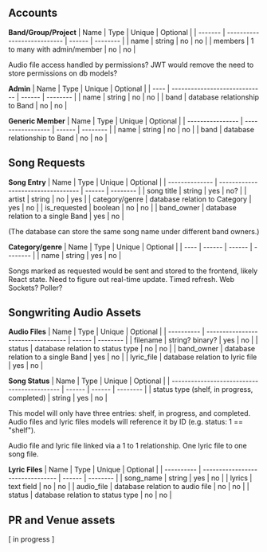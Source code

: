 ## Accounts

**Band/Group/Project**
| Name    | Type                        | Unique | Optional |
| ------- | --------------------------- | ------ | -------- |
| name    | string                      | no     | no       |
| members | 1 to many with admin/member | no     | no       | 

Audio file access handled by permissions? JWT would remove the need to store permissions on db models?

**Admin**
| Name | Type                          | Unique | Optional |
| ---- | ----------------------------- | ------ | -------- |
| name | string                        | no     | no       |
| band | database relationship to Band | no     | no       | 

**Generic Member**
| Name             | Type              | Unique | Optional |
| ---------------- | ----------------- | ------ | -------- |
| name             | string            | no     | no       |
| band | database relationship to Band | no     | no       | 

## Song Requests

**Song Entry**
| Name           | Type                               | Unique | Optional |
| -------------- | ---------------------------------- | ------ | -------- |
| song title     | string                             | yes    | no?      |
| artist         | string                             | no     | yes      | 
| category/genre | database relation to Category      | yes    | no       |
| is_requested   | boolean                            | no     | no       |
| band_owner     | database relation to a single Band | yes    | no       |

(The database can store the same song name under different band owners.)

**Category/genre**
| Name | Type   | Unique | Optional |
| ---- | ------ | ------ | -------- |
| name | string | yes    | no       | 

Songs marked as requested would be sent and stored to the frontend, likely React state. Need to figure out real-time update. Timed refresh. Web Sockets? Poller?

## Songwriting Audio Assets

**Audio Files**
| Name       | Type                               | Unique | Optional |
| ---------- | ---------------------------------- | ------ | -------- |
| filename   | string? binary?                    | yes    | no       |
| status     | database relation to status type   | no     | no       |
| band_owner | database relation to a single Band | yes    | no       |
| lyric_file | database relation to lyric file    | yes    | no       |

**Song Status**
| Name                                        | Type   | Unique | Optional |
| ------------------------------------------- | ------ | ------ | -------- |
| status type (shelf, in progress, completed) | string | yes    | no       | 

This model will only have three entries: shelf, in progress, and completed. Audio files and lyric files models will reference it by ID (e.g. status: 1 == "shelf").

Audio file and lyric file linked via a 1 to 1 relationship. One lyric file to one song file.

**Lyric Files**
| Name       | Type                             | Unique | Optional | 
| ---------- | -------------------------------- | ------ | -------- | 
| song_name  | string                           | yes    | no       | 
| lyrics     | text field                       | no     | no       | 
| audio_file | database relation to audio file  | no     | no       | 
| status     | database relation to status type | no     | no       | 

## PR and Venue assets
[ in progress ]